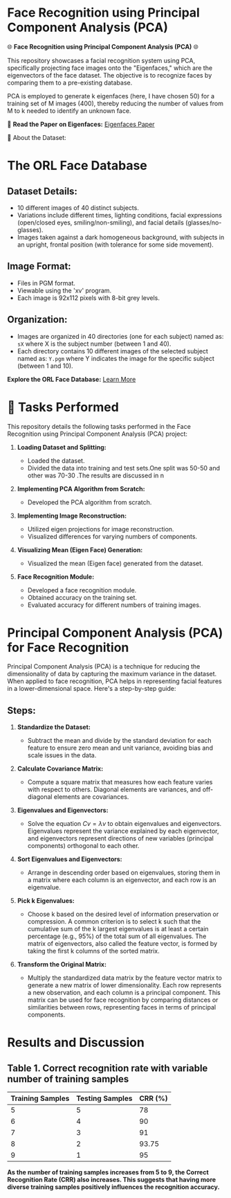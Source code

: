 # Face Recognition using Principal Component Analysis (PCA)

🌐 **Face Recognition using Principal Component Analysis (PCA)** 🌐

This repository showcases a facial recognition system using PCA, specifically projecting face images onto the "Eigenfaces," which are the eigenvectors of the face dataset. The objective is to recognize faces by comparing them to a pre-existing database.

PCA is employed to generate k eigenfaces (here, I have chosen 50) for a training set of M images (400), thereby reducing the number of values from M to k needed to identify an unknown face.

📄 **Read the Paper on Eigenfaces:** [Eigenfaces Paper](https://sites.cs.ucsb.edu/~mturk/Papers/mturk-CVPR91.pdf)

📂 About the Dataset:
# The ORL Face Database


## Dataset Details:
- 10 different images of 40 distinct subjects.
- Variations include different times, lighting conditions, facial expressions (open/closed eyes, smiling/non-smiling), and facial details (glasses/no-glasses).
- Images taken against a dark homogeneous background, with subjects in an upright, frontal position (with tolerance for some side movement).

## Image Format:
- Files in PGM format.
- Viewable using the 'xv' program.
- Each image is 92x112 pixels with 8-bit grey levels.

## Organization:
- Images are organized in 40 directories (one for each subject) named as: `sX` where X is the subject number (between 1 and 40).
- Each directory contains 10 different images of the selected subject named as: `Y.pgm` where Y indicates the image for the specific subject (between 1 and 10).

**Explore the ORL Face Database:**
[Learn More](https://www.kaggle.com/datasets/kasikrit/att-database-of-faces)





# 🚀 Tasks Performed

This repository details the following tasks performed in the Face Recognition using Principal Component Analysis (PCA) project:

1. **Loading Dataset and Splitting:**
   - Loaded the dataset.
   - Divided the data into training and test sets.One split was 50-50 and other was 70-30 .The results are discussed in n

2. **Implementing PCA Algorithm from Scratch:**
   - Developed the PCA algorithm from scratch.

3. **Implementing Image Reconstruction:**
   - Utilized eigen projections for image reconstruction.
   - Visualized differences for varying numbers of components.

4. **Visualizing Mean (Eigen Face) Generation:**
   - Visualized the mean (Eigen face) generated from the dataset.

5. **Face Recognition Module:**
   - Developed a face recognition module.
   - Obtained accuracy on the training set.
   - Evaluated accuracy for different numbers of training images.
# Principal Component Analysis (PCA) for Face Recognition

Principal Component Analysis (PCA) is a technique for reducing the dimensionality of data by capturing the maximum variance in the dataset. When applied to face recognition, PCA helps in representing facial features in a lower-dimensional space. Here's a step-by-step guide:

## Steps:

1. **Standardize the Dataset:**
   - Subtract the mean and divide by the standard deviation for each feature to ensure zero mean and unit variance, avoiding bias and scale issues in the data.

2. **Calculate Covariance Matrix:**
   - Compute a square matrix that measures how each feature varies with respect to others. Diagonal elements are variances, and off-diagonal elements are covariances.

3. **Eigenvalues and Eigenvectors:**
   - Solve the equation $Cv = \lambda v$ to obtain eigenvalues and eigenvectors. Eigenvalues represent the variance explained by each eigenvector, and eigenvectors represent directions of new variables (principal components) orthogonal to each other.

4. **Sort Eigenvalues and Eigenvectors:**
   - Arrange in descending order based on eigenvalues, storing them in a matrix where each column is an eigenvector, and each row is an eigenvalue.

5. **Pick k Eigenvalues:**
   - Choose k based on the desired level of information preservation or compression. A common criterion is to select k such that the cumulative sum of the k largest eigenvalues is at least a certain percentage (e.g., 95%) of the total sum of all eigenvalues. The matrix of eigenvectors, also called the feature vector, is formed by taking the first k columns of the sorted matrix.

6. **Transform the Original Matrix:**
   - Multiply the standardized data matrix by the feature vector matrix to generate a new matrix of lower dimensionality. Each row represents a new observation, and each column is a principal component. This matrix can be used for face recognition by comparing distances or similarities between rows, representing faces in terms of principal components.
# Results and Discussion 
## Table 1. Correct recognition rate  with variable number of training samples 
| Training Samples | Testing Samples | CRR (%)  |
|-------------------|------------------|-------|
| 5                 | 5                | 78    |
| 6                 | 4                | 90    |
| 7                 | 3                | 91    |
| 8                 | 2                | 93.75 |
| 9                 | 1                | 95    |
 **As the number of training samples increases from 5 to 9, the Correct Recognition Rate (CRR) also increases. This suggests that having more diverse training samples positively influences the recognition accuracy.**

